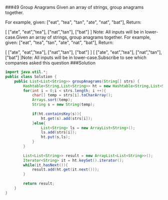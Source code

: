 ###49 Group Anagrams
Given an array of strings, group anagrams together.

For example, given: ["eat", "tea", "tan", "ate", "nat", "bat"], 
Return:

[
  ["ate", "eat","tea"],
  ["nat","tan"],
  ["bat"]
]
Note: All inputs will be in lower-case.Given an array of strings, group anagrams together.
For example, given: ["eat", "tea", "tan", "ate", "nat", "bat"], 
Return:

[
  ["ate", "eat","tea"],
  ["nat","tan"],
  ["bat"]
]
[
  ["ate", "eat","tea"],
  ["nat","tan"],
  ["bat"]
]Note: All inputs will be in lower-case.Subscribe to see which companies asked this question
###Solution
```java
import java.util.*;
public class Solution {
    public List<List<String>> groupAnagrams(String[] strs) {
        Hashtable<String,List<String>> ht = new Hashtable<String,List<String>>();
        for(int i = 0;i < strs.length; i ++){
            char[] temp = strs[i].toCharArray();
            Arrays.sort(temp);
            String s = new String(temp);
            
            if(ht.containsKey(s)){
                ht.get(s).add(strs[i]);
            }else{
                List<String> ls = new ArrayList<String>();
                ls.add(strs[i]);
                ht.put(s,ls);
            }
        }
        
        List<List<String>> result = new ArrayList<List<String>>();
        Iterator<String> it = ht.keySet().iterator();
        while(it.hasNext()){
            result.add(ht.get(it.next()));
        }
        
        return result;
    }
}
